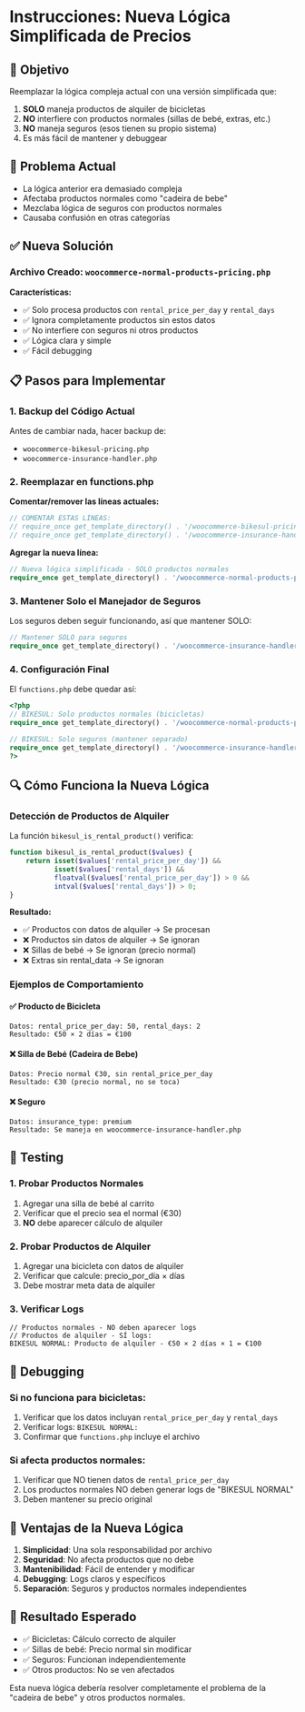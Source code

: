 # Instrucciones: Nueva Lógica Simplificada de Precios

## 🎯 Objetivo

Reemplazar la lógica compleja actual con una versión simplificada que:

1. **SOLO** maneja productos de alquiler de bicicletas
2. **NO** interfiere con productos normales (sillas de bebé, extras, etc.)
3. **NO** maneja seguros (esos tienen su propio sistema)
4. Es más fácil de mantener y debuggear

## 🚨 Problema Actual

- La lógica anterior era demasiado compleja
- Afectaba productos normales como "cadeira de bebe" 
- Mezclaba lógica de seguros con productos normales
- Causaba confusión en otras categorías

## ✅ Nueva Solución

### Archivo Creado: `woocommerce-normal-products-pricing.php`

**Características:**

- ✅ Solo procesa productos con `rental_price_per_day` y `rental_days`
- ✅ Ignora completamente productos sin estos datos
- ✅ No interfiere con seguros ni otros productos
- ✅ Lógica clara y simple
- ✅ Fácil debugging

## 📋 Pasos para Implementar

### 1. Backup del Código Actual

Antes de cambiar nada, hacer backup de:
- `woocommerce-bikesul-pricing.php`
- `woocommerce-insurance-handler.php`

### 2. Reemplazar en functions.php

**Comentar/remover las líneas actuales:**

```php
// COMENTAR ESTAS LÍNEAS:
// require_once get_template_directory() . '/woocommerce-bikesul-pricing.php';
// require_once get_template_directory() . '/woocommerce-insurance-handler.php';
```

**Agregar la nueva línea:**

```php
// Nueva lógica simplificada - SOLO productos normales
require_once get_template_directory() . '/woocommerce-normal-products-pricing.php';
```

### 3. Mantener Solo el Manejador de Seguros

Los seguros deben seguir funcionando, así que mantener SOLO:

```php
// Mantener SOLO para seguros
require_once get_template_directory() . '/woocommerce-insurance-handler.php';
```

### 4. Configuración Final

El `functions.php` debe quedar así:

```php
<?php
// BIKESUL: Solo productos normales (bicicletas)
require_once get_template_directory() . '/woocommerce-normal-products-pricing.php';

// BIKESUL: Solo seguros (mantener separado)
require_once get_template_directory() . '/woocommerce-insurance-handler.php';
?>
```

## 🔍 Cómo Funciona la Nueva Lógica

### Detección de Productos de Alquiler

La función `bikesul_is_rental_product()` verifica:

```php
function bikesul_is_rental_product($values) {
    return isset($values['rental_price_per_day']) && 
           isset($values['rental_days']) && 
           floatval($values['rental_price_per_day']) > 0 && 
           intval($values['rental_days']) > 0;
}
```

**Resultado:**
- ✅ Productos con datos de alquiler → Se procesan
- ❌ Productos sin datos de alquiler → Se ignoran
- ❌ Sillas de bebé → Se ignoran (precio normal)
- ❌ Extras sin rental_data → Se ignoran

### Ejemplos de Comportamiento

#### ✅ Producto de Bicicleta
```
Datos: rental_price_per_day: 50, rental_days: 2
Resultado: €50 × 2 días = €100
```

#### ❌ Silla de Bebé (Cadeira de Bebe)
```
Datos: Precio normal €30, sin rental_price_per_day
Resultado: €30 (precio normal, no se toca)
```

#### ❌ Seguro
```
Datos: insurance_type: premium
Resultado: Se maneja en woocommerce-insurance-handler.php
```

## 🧪 Testing

### 1. Probar Productos Normales

1. Agregar una silla de bebé al carrito
2. Verificar que el precio sea el normal (€30)
3. **NO** debe aparecer cálculo de alquiler

### 2. Probar Productos de Alquiler

1. Agregar una bicicleta con datos de alquiler
2. Verificar que calcule: precio_por_día × días
3. Debe mostrar meta data de alquiler

### 3. Verificar Logs

```
// Productos normales - NO deben aparecer logs
// Productos de alquiler - SÍ logs:
BIKESUL NORMAL: Producto de alquiler - €50 × 2 días × 1 = €100
```

## 🔧 Debugging

### Si no funciona para bicicletas:

1. Verificar que los datos incluyan `rental_price_per_day` y `rental_days`
2. Verificar logs: `BIKESUL NORMAL:`
3. Confirmar que `functions.php` incluye el archivo

### Si afecta productos normales:

1. Verificar que NO tienen datos de `rental_price_per_day`
2. Los productos normales NO deben generar logs de "BIKESUL NORMAL"
3. Deben mantener su precio original

## 📝 Ventajas de la Nueva Lógica

1. **Simplicidad**: Una sola responsabilidad por archivo
2. **Seguridad**: No afecta productos que no debe
3. **Mantenibilidad**: Fácil de entender y modificar
4. **Debugging**: Logs claros y específicos
5. **Separación**: Seguros y productos normales independientes

## 🎯 Resultado Esperado

- ✅ Bicicletas: Cálculo correcto de alquiler
- ✅ Sillas de bebé: Precio normal sin modificar
- ✅ Seguros: Funcionan independientemente
- ✅ Otros productos: No se ven afectados

Esta nueva lógica debería resolver completamente el problema de la "cadeira de bebe" y otros productos normales.
